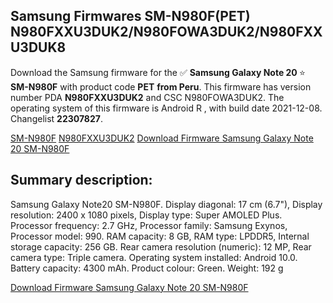 <h2>Samsung Firmwares SM-N980F(PET) N980FXXU3DUK2/N980FOWA3DUK2/N980FXXU3DUK8</h2>
Download the Samsung firmware for the ✅ <strong>Samsung Galaxy Note 20 </strong> ⭐ <strong>SM-N980F</strong> with product code <strong>PET</strong> <strong> from Peru</strong>. This firmware has version number PDA <strong>N980FXXU3DUK2</strong> and CSC N980FOWA3DUK2. The operating system of this firmware is Android R , with build date 2021-12-08. Changelist <strong>22307827</strong>.


[SM-N980F](https://samfirm.shop/samsung/model/SM-N980F)
[N980FXXU3DUK2](https://samfirm.shop/samsung/pda/N980FXXU3DUK2)
[Download Firmware Samsung Galaxy Note 20 SM-N980F](https://samfirm.shop/samsung/firmware/481463)
<h2>Summary description:</h2>
<p>Samsung Galaxy Note20 SM-N980F. Display diagonal: 17 cm (6.7"), Display resolution: 2400 x 1080 pixels, Display type: Super AMOLED Plus. Processor frequency: 2.7 GHz, Processor family: Samsung Exynos, Processor model: 990. RAM capacity: 8 GB, RAM type: LPDDR5, Internal storage capacity: 256 GB. Rear camera resolution (numeric): 12 MP, Rear camera type: Triple camera. Operating system installed: Android 10.0. Battery capacity: 4300 mAh. Product colour: Green. Weight: 192 g</p>


[Download Firmware Samsung Galaxy Note 20 SM-N980F](https://samfirm.shop/samsung/firmware/481463)

